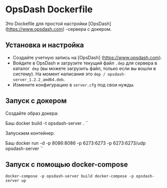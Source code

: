 # OpsDash Dockerfile

Это Dockefile для простой настройки [OpsDash] (https://www.opsdash.com) -сервера с докером.

## Установка и настройка

- Создайте учетную запись на [OpsDash] (https://www.opsdash.com).
- Войдите в OpsDash и загрузите текущий файл `.dep` для сервера в каталог` dep` (вы можете загрузить файл, только если вы вошли в систему). На момент написания это `dep / opsdash-server_1.2.2_amd64.deb`.
- Измените конфигурацию в `server.cfg` под свои нужды.

## Запуск с докером

Создайте образ докера:

Баш
docker build -t opsdash-server .
``

Запускаем контейнер:

Баш
docker run -d -p 8086:8086 -p 6273:6273 -p 6273:6273/udp opsdash-server
``

## Запуск с помощью docker-compose

``
docker-compose -p opsdash-server build
docker-compose -p opsdash-server up
``